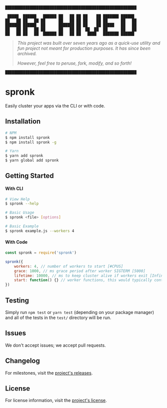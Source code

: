 ```
███████████████████████████████████████████████████████████
```

```
 █████  ██████   ██████ ██   ██ ██ ██    ██ ███████ ██████  
██   ██ ██   ██ ██      ██   ██ ██ ██    ██ ██      ██   ██ 
███████ ██████  ██      ███████ ██ ██    ██ █████   ██   ██ 
██   ██ ██   ██ ██      ██   ██ ██  ██  ██  ██      ██   ██ 
██   ██ ██   ██  ██████ ██   ██ ██   ████   ███████ ██████  
```

> *This project was built over seven years ago as a quick-use utility and fun project not meant for production purposes. It has since been archived.*
>
> *However, feel free to peruse, fork, modify, and so forth!*

```
███████████████████████████████████████████████████████████
```

# spronk

Easily cluster your apps via the CLI or with code.

## Installation
```bash
# NPM
$ npm install spronk
$ npm install spronk -g

# Yarn
$ yarn add spronk
$ yarn global add spronk
```

## Getting Started

#### With CLI

```bash
# View Help
$ spronk --help

# Basic Usage
$ spronk <file> [options]

# Basic Example
$ spronk example.js --workers 4
```

#### With Code

```js
const spronk = require('spronk')

spronk({
	workers: 4, // number of workers to start [#CPUS]
	grace: 1000, // ms grace period after worker SIGTERM [5000]
	lifetime: 10000, // ms to keep cluster alive if workers exit [Infinity]
	start: function() {} // worker functions, this would typically contain your server code
})
```

## Testing

Simply run `npm test` or `yarn test` (depending on your package manager) and all of the tests in the `test/` directory will be run.

## Issues

We don't accept issues; we accept pull requests.

## Changelog

For milestones, visit the [project's releases](https://github.com/alecmekarzel/spronk/releases).

## License

For license information, visit the [project's license](https://github.com/alecmekarzel/spronk/blob/master/LICENSE).
